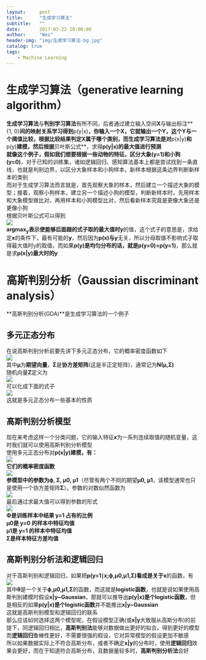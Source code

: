 ```yaml
---
layout:     post
title:      "生成学习算法"
subtitle:   ""
date:       2017-07-22 10:00:00
author:     "Wes"
header-img: "img/生成学习算法-bg.jpg"
catalog: true
tags:
    - Machine Learning
---
```


# 生成学习算法（generative learning algorithm）

**生成学习算法**与**判别学习算法**有所不同，后者通过建立输入空间**X**与输出标注**{1, 0}**间的映射关系学习得到**p(y|x)**，你输入一个X，它就输出一个Y，这个Y与一个阈值比较，根据比较结果判定X属于哪个类别，而生成学习算法是对**p(x|y)**和**p(y)**建模，然后根据**贝叶斯公式**，求得**p(y|x)**的最大值进行预测  
就像这个例子，假如我们想要根据一些动物的特征，区分大象**(y=1)**和小狗**(y=0)**，对于已知的训练集，诸如逻辑回归、感知算法基本上都是尝试找到一条直线，也就是判别边界，以区分大象样本和小狗样本，新样本根据这条边界判断新样本的类别  
而对于生成学习算法而言就是，首先观察大象的样本，然后建立一个描述大象的模型；接着，观察小狗样本，建立另一个描述小狗的模型，判断新样本时，先用样本和大象模型做比对，再用样本和小狗模型比对，然后看新样本究竟是更像大象还是更像小狗  
根据贝叶斯公式可以得到  
![](https://wes-lee.github.io/assets/img/生成学习算法/求贝叶斯极大似然.gif)  
**argmax<sub>y</sub>**表示使能够后面跟的式子取的最大值时**y**的值，这个式子的意思是，求给定**x**的条件下，最有可能的**y**，然后因为**p(x)**与**y**无关，所以分母取值不影响式子取得最大值时y的取值，而如果**p(y)**是均匀分布的话，就是**p(y=0)=p(y=1)**，那么就是求**p(x|y)**最大时的**y**  

# 高斯判别分析（Gaussian discriminant analysis）

**高斯判别分析(GDA)**是生成学习算法的一个例子  

## 多元正态分布

在说高斯判别分析前要先讲下多元正态分布，它的概率密度函数如下  
![](https://wes-lee.github.io/assets/img/生成学习算法/多元正态分布.gif)  
其中**μ**为**期望向量**，**Σ**是**协方差矩阵**(这是半正定矩阵)，通常记为**N(μ,Σ)**  
随机向量**Z**定义为  
![](https://wes-lee.github.io/assets/img/生成学习算法/协方差矩阵.gif)  
可以化成下面的式子  
![](https://wes-lee.github.io/assets/img/生成学习算法/协方差矩阵简化.gif)  
这就是多元正态分布一些基本的性质  

## 高斯判别分析模型

现在来考虑这样一个分类问题，它的输入特征**x**为一系列连续取值的随机变量，这时我们就可以使用高斯判别分析模型  
使用多元正态分布对**p(x|y)**建模，有：  
![](https://wes-lee.github.io/assets/img/生成学习算法/高斯判别模型.gif)  
它们的概率密度函数  
![](https://wes-lee.github.io/assets/img/生成学习算法/高斯判别分析模型分布.gif)  
参模型中的参数为**ϕ, Σ, μ0, μ1**（尽管有两个不同的期望**μ0, μ1**，该模型通常也只是使用一个协方差矩阵**Σ**）。参数的对数似然函数为  
![](https://wes-lee.github.io/assets/img/生成学习算法/参数对数似然函数.gif)  
最后通过求最大值可以得到参数的形式  
![](https://wes-lee.github.io/assets/img/生成学习算法/参数似然极大值.gif)  
**Φ是训练样本中结果 y=1 占有的比例**  
**μ0是 y=0 的样本中特征均值**  
**μ1是 y=1 的样本中特征均值**  
**Σ是样本特征方差均值**  

## 高斯判别分析法和逻辑回归

对于高斯判别和逻辑回归，如果把**p(y=1∣x;ϕ,μ0,μ1,Σ)**看成是关于**x**的函数，有  
![](https://wes-lee.github.io/assets/img/生成学习算法/高斯判别和逻辑回归.gif)  
其中**θ**是一个关于**ϕ,μ0,μ1,Σ**的函数，而这就是**logistic函数**，也就是说如果使用高斯判别建模时假设**x|y~Gaussian**，那就可以推导出**p(y|x)**是个**logistic函数**，但是相反的如果**p(y|x)**是个**logistic函数**并不能推出**x|y~Gaussian**  
这就是高斯判别模型和逻辑回归的联系  
那么应该如何选择这两个模型呢，在假设模型正确(或**x|y**大致服从高斯分布)的前提下，同逻辑回归相比，**高斯判别法**能够对数据做出更好的拟合，得到更好的模型  
而**逻辑回归**鲁棒性更好，不需要很强的假设，它对异常模型的假设更加不敏感  
所以如果数据实际上不符合高斯分布，或者不确定**x|y**的分布时，使用**逻辑回归**效果会更好，而在于知道符合高斯分布，且数据量较多时，**高斯判别分析法**会好  
